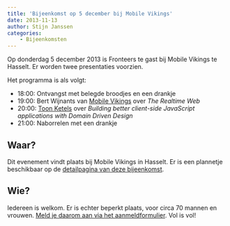 ```yaml
---
title: 'Bijeenkomst op 5 december bij Mobile Vikings'
date: 2013-11-13
author: Stijn Janssen
categories:
    - Bijeenkomsten
---
```


Op donderdag 5 december 2013 is Fronteers te gast bij Mobile Vikings te Hasselt. Er worden twee presentaties voorzien.

Het programma is als volgt:

-   18:00: Ontvangst met belegde broodjes en een drankje
-   19:00: Bert Wijnants van [Mobile Vikings](https://mobilevikings.com/) over _The Realtime Web_
-   20:00: [Toon Ketels](http://toon.io/) over _Building better client-side JavaScript applications with Domain Driven Design_
-   21:00: Naborrelen met een drankje

## Waar?

Dit evenement vindt plaats bij Mobile Vikings in Hasselt. Er is een plannetje beschikbaar op de [detailpagina van deze bijeenkomst](/bijeenkomsten/2013/mobile-vikings).

## Wie?

Iedereen is welkom. Er is echter beperkt plaats, voor circa 70 mannen en vrouwen. [Meld je daarom aan via het aanmeldformulier](/bijeenkomsten/2013/mobile-vikings). Vol is vol!
